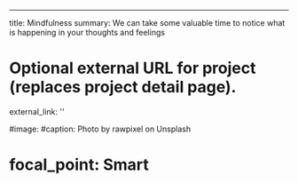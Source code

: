 ---
title: Mindfulness
summary: We can take some valuable time to notice what is happening in your thoughts and feelings


# Optional external URL for project (replaces project detail page).
external_link: ''

#image:
  #caption: Photo by rawpixel on Unsplash
 # focal_point: Smart
